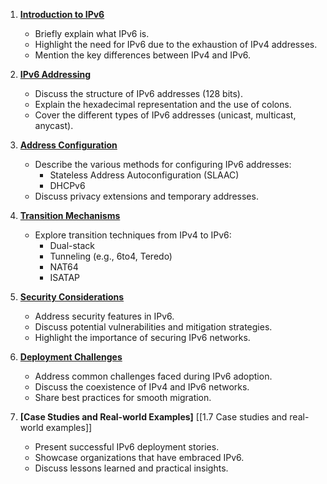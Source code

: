 
1. **[Introduction to IPv6](https://github.com/drMurtadha/MECS/blob/main/IPV6/introIpV6.md)**

    
    - Briefly explain what IPv6 is.
    - Highlight the need for IPv6 due to the exhaustion of IPv4 addresses.
    - Mention the key differences between IPv4 and IPv6.
2. **[IPv6 Addressing](IPV6/IPv6addressing.md)**
    
    - Discuss the structure of IPv6 addresses (128 bits).
    - Explain the hexadecimal representation and the use of colons.
    - Cover the different types of IPv6 addresses (unicast, multicast, anycast).
3. **[Address Configuration](IPV6/Addressconfig.md)**
    
    - Describe the various methods for configuring IPv6 addresses:
        - Stateless Address Autoconfiguration (SLAAC)
        - DHCPv6
    - Discuss privacy extensions and temporary addresses.
4. **[Transition Mechanisms](IPV6/Transitmech.md)**
    
    - Explore transition techniques from IPv4 to IPv6:
        - Dual-stack
        - Tunneling (e.g., 6to4, Teredo)
        - NAT64
        - ISATAP
5. **[Security Considerations](IPV6/Securitycons.md)**
    
    - Address security features in IPv6.
    - Discuss potential vulnerabilities and mitigation strategies.
    - Highlight the importance of securing IPv6 networks.
6. **[Deployment Challenges](IPV6/Deploy.md)**
    
    - Address common challenges faced during IPv6 adoption.
    - Discuss the coexistence of IPv4 and IPv6 networks.
    - Share best practices for smooth migration.
7. **[Case Studies and Real-world Examples]** [[1.7 Case studies and real-world examples]]
    
    - Present successful IPv6 deployment stories.
    - Showcase organizations that have embraced IPv6.
    - Discuss lessons learned and practical insights.




